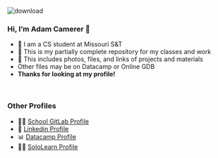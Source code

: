 ![download](https://user-images.githubusercontent.com/91383782/211970799-63c3a5bb-5070-4d71-ba93-727d3deef544.jpg)


### Hi, I’m Adam Camerer 👋
- 🏫 I am a CS student at Missouri S&T
- 🥛 This is my partially complete repository for my classes and work
- 📁 This includes photos, files, and links of projects and materials
- Other files may be on Datacamp or Online GDB<br/>
- __Thanks for looking at my profile!__
<br/>

### Other Profiles
- 👨‍💻 [School GitLab Profile](https://git-classes.mst.edu/ajc3xc)
- 🤝 [Linkedin Profile](https://www.linkedin.com/in/adam-camerer-0ab453251/)
- 📊 [Datacamp Profile](https://www.datacamp.com/profile/dradamawsome)
- 🚶‍♂️ [SoloLearn Profile](https://www.sololearn.com/profile/12127403)

<!---
ajc3xc/ajc3xc is a ✨ special ✨ repository because its `README.md` (this file) appears on your GitHub profile.
You can click the Preview link to take a look at your changes.
--->
